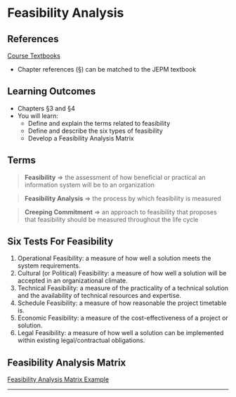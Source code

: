 # Feasibility Analysis #

## References ##

[Course Textbooks](textbooks.md)

- Chapter references (&sect;) can be matched to the JEPM textbook

## Learning Outcomes ##

- Chapters &sect;3 and &sect;4
- You will learn:
	- Define and explain the terms related to feasibility
	- Define and describe the six types of feasibility
	- Develop a Feasibility Analysis Matrix
	
## Terms ##

> __Feasibility__ &rArr; the assessment of how beneficial or practical an information system will be to an organization

> __Feasibility Analysis__ &rArr; the process by which feasibility is measured

> __Creeping Commitment__ &rArr; an approach to feasibility that proposes that feasibility should be measured throughout the life cycle
 
## Six Tests For Feasibility ##

1. Operational Feasibility: a measure of how well a solution meets the system requirements.
2. Cultural (or Political) Feasibility: a measure of how well a solution will be accepted in an organizational climate.
3. Technical Feasibility: a measure of the practicality of a technical solution and the availability of technical resources and expertise. 
4. Schedule Feasibility: a measure of how reasonable the project timetable is.
5. Economic Feasibility: a measure of the cost-effectiveness of a project or solution.
6. Legal Feasibility: a measure of how well a solution can be implemented within existing legal/contractual obligations.

## Feasibility Analysis Matrix ##

[Feasibility Analysis Matrix Example][fame]

---

[fame]: https://s3-us-west-2.amazonaws.com/oosa-wiki/uploads/pdf/FeasibilityAnalysisMatrix.pdf "Feasibility Analysis Matrix Example"
